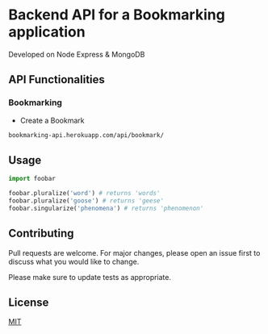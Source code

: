 # Backend API for a Bookmarking application

Developed on Node Express &amp; MongoDB

## API Functionalities

### Bookmarking

- Create a Bookmark

```bash
bookmarking-api.herokuapp.com/api/bookmark/
```

## Usage

```python
import foobar

foobar.pluralize('word') # returns 'words'
foobar.pluralize('goose') # returns 'geese'
foobar.singularize('phenomena') # returns 'phenomenon'
```

## Contributing
Pull requests are welcome. For major changes, please open an issue first to discuss what you would like to change.

Please make sure to update tests as appropriate.

## License
[MIT](https://choosealicense.com/licenses/mit/)
